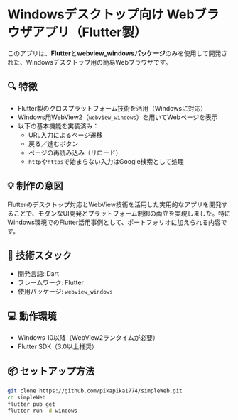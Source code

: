 # Windowsデスクトップ向け Webブラウザアプリ（Flutter製）

このアプリは、**Flutter**と**webview_windowsパッケージ**のみを使用して開発された、Windowsデスクトップ用の簡易Webブラウザです。

## 🔍 特徴

- Flutter製のクロスプラットフォーム技術を活用（Windowsに対応）
- Windows用WebView2（`webview_windows`）を用いてWebページを表示
- 以下の基本機能を実装済み：
  - URL入力によるページ遷移
  - 戻る／進むボタン
  - ページの再読み込み（リロード）
  - `http`や`https`で始まらない入力はGoogle検索として処理

## 💡 制作の意図

Flutterのデスクトップ対応とWebView技術を活用した実用的なアプリを開発することで、モダンなUI開発とプラットフォーム制御の両立を実現しました。特にWindows環境でのFlutter活用事例として、ポートフォリオに加えられる内容です。

## 🔧 技術スタック

- 開発言語: Dart
- フレームワーク: Flutter
- 使用パッケージ: `webview_windows`

## 💻 動作環境

- Windows 10以降（WebView2ランタイムが必要）
- Flutter SDK（3.0以上推奨）

## 📦 セットアップ方法

```bash
git clone https://github.com/pikapika1774/simpleWeb.git
cd simpleWeb
flutter pub get
flutter run -d windows
